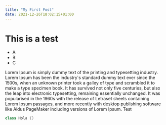 ```yaml
---
title: "My First Post"
date: 2021-12-26T18:02:15+01:00
---
```


# This is a test

- A
- B
- C

Lorem Ipsum is simply dummy text of the printing and typesetting industry. Lorem Ipsum has been the industry's standard dummy text ever since the 1500s, when an unknown printer took a galley of type and scrambled it to make a type specimen book. It has survived not only five centuries, but also the leap into electronic typesetting, remaining essentially unchanged. It was popularised in the 1960s with the release of Letraset sheets containing Lorem Ipsum passages, and more recently with desktop publishing software like Aldus PageMaker including versions of Lorem Ipsum.
Test

```java
class Hola {}
```

